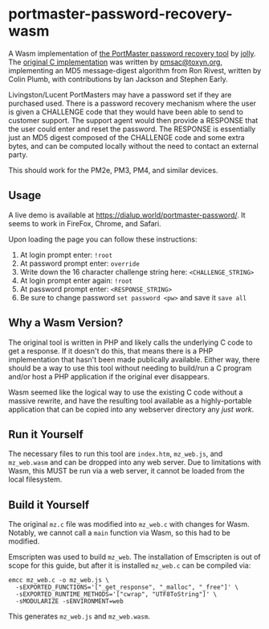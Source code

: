 # portmaster-password-recovery-wasm
A Wasm implementation of [the PortMaster password recovery tool](http://home.eversberg.eu/public/portmaster.php) by [jolly](http://eversberg.eu/contact/). The [original C implementation](source/mz.c) was written by pmsac@toxyn.org, implementing an MD5 message-digest algorithm from Ron Rivest, written by Colin Plumb, with contributions by Ian Jackson and Stephen Early.

Livingston/Lucent PortMasters may have a password set if they are purchased used. There is a password recovery mechanism where the user is given a CHALLENGE code that they would have been able to send to customer support. The support agent would then provide a RESPONSE that the user could enter and reset the password. The RESPONSE is essentially just an MD5 digest composed of the CHALLENGE code and some extra bytes, and can be computed locally without the need to contact an external party. 

This should work for the PM2e, PM3, PM4, and similar devices.

## Usage

A live demo is available at https://dialup.world/portmaster-password/. It seems to work in FireFox, Chrome, and Safari.

Upon loading the page you can follow these instructions:

1. At login prompt enter: `!root`
2. At password prompt enter: `override`
3. Write down the 16 character challenge string here: `<CHALLENGE_STRING>`
4. At login prompt enter again: `!root`
5. At password prompt enter: `<RESPONSE_STRING>`
6. Be sure to change password `set password <pw>` and save it `save all`

## Why a Wasm Version?

The original tool is written in PHP and likely calls the underlying C code to get a response. If it doesn't do this, that means there is a PHP implementation that hasn't been made publically available. Either way, there should be a way to use this tool without needing to build/run a C program and/or host a PHP application if the original ever disappears.

Wasm seemed like the logical way to use the existing C code without a massive rewrite, and have the resulting tool available as a highly-portable application that can be copied into any webserver directory any *just work*.

## Run it Yourself

The necessary files to run this tool are `index.htm`, `mz_web.js`, and `mz_web.wasm` and can be dropped into any web server. Due to limitations with Wasm, this MUST be run via a web server, it cannot be loaded from the local filesystem.

## Build it Yourself

The original `mz.c` file was modified into `mz_web.c` with changes for Wasm. Notably, we cannot call a `main` function via Wasm, so this had to be modified.

Emscripten was used to build `mz_web`. The installation of Emscripten is out of scope for this guide, but after it is installed `mz_web.c` can be compiled via:

```
emcc mz_web.c -o mz_web.js \
  -sEXPORTED_FUNCTIONS='["_get_response", "_malloc", "_free"]' \
  -sEXPORTED_RUNTIME_METHODS='["cwrap", "UTF8ToString"]' \
  -sMODULARIZE -sENVIRONMENT=web
```

This generates `mz_web.js` and `mz_web.wasm`.